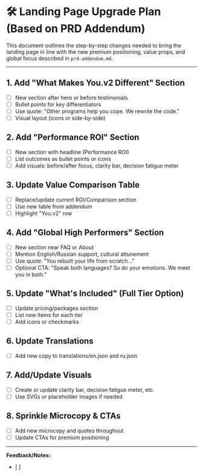 # 🛠️ Landing Page Upgrade Plan (Based on PRD Addendum)

This document outlines the step-by-step changes needed to bring the landing page in line with the new premium positioning, value props, and global focus described in `prd-addendum.md`.

---

## 1. Add "What Makes You.v2 Different" Section
- [ ] New section after hero or before testimonials
- [ ] Bullet points for key differentiators
- [ ] Use quote: "Other programs help you cope. We rewrite the code."
- [ ] Visual layout (icons or side-by-side)

## 2. Add "Performance ROI" Section
- [ ] New section with headline (Performance ROI)
- [ ] List outcomes as bullet points or icons
- [ ] Add visuals: before/after focus, clarity bar, decision fatigue meter

## 3. Update Value Comparison Table
- [ ] Replace/update current ROI/Comparison section
- [ ] Use new table from addendum
- [ ] Highlight "You.v2" row

## 4. Add "Global High Performers" Section
- [ ] New section near FAQ or About
- [ ] Mention English/Russian support, cultural attunement
- [ ] Use quote: "You rebuilt your life from scratch..."
- [ ] Optional CTA: "Speak both languages? So do your emotions. We meet you in both."

## 5. Update "What's Included" (Full Tier Option)
- [ ] Update pricing/packages section
- [ ] List new items for each tier
- [ ] Add icons or checkmarks

## 6. Update Translations
- [ ] Add new copy to translations/en.json and ru.json

## 7. Add/Update Visuals
- [ ] Create or update clarity bar, decision fatigue meter, etc.
- [ ] Use SVGs or placeholder images if needed

## 8. Sprinkle Microcopy & CTAs
- [ ] Add new microcopy and quotes throughout
- [ ] Update CTAs for premium positioning

---

**Feedback/Notes:**
- [ ] 
